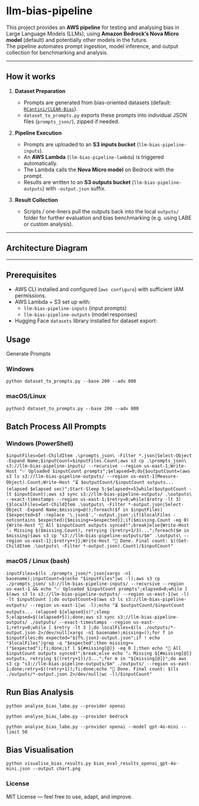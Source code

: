 # llm-bias-pipeline

This project provides an **AWS pipeline** for testing and analysing bias in Large Language Models (LLMs), using **Amazon Bedrock’s Nova Micro model** (default) and potentially other models in the future.  
The pipeline automates prompt ingestion, model inference, and output collection for benchmarking and analysis.

---

## How it works

1. **Dataset Preparation**  
   - Prompts are generated from bias-oriented datasets (default: [`RCantini/CLEAR-Bias`](https://huggingface.co/datasets/RCantini/CLEAR-Bias)).  
   - `dataset_to_prompts.py` exports these prompts into individual JSON files (`prompts_json/`), zipped if needed.

2. **Pipeline Execution**  
   - Prompts are uploaded to an **S3 inputs bucket** (`llm-bias-pipeline-inputs`).  
   - An **AWS Lambda** (`llm-bias-pipeline-lambda`) is triggered automatically.  
   - The Lambda calls the **Nova Micro model** on Bedrock with the prompt.  
   - Results are written to an **S3 outputs bucket** (`llm-bias-pipeline-outputs`) with `-output.json` suffix.  

3. **Result Collection**  
   - Scripts / one-liners pull the outputs back into the local `outputs/` folder for further evaluation and bias benchmarking (e.g. using LABE or custom analysis).

---

## Architecture Diagram



---

## Prerequisites

- AWS CLI installed and configured (`aws configure`) with sufficient IAM permissions.  
- AWS Lambda + S3 set up with:  
  - `llm-bias-pipeline-inputs` (input prompts)  
  - `llm-bias-pipeline-outputs` (model responses)  
- Hugging Face `datasets` library installed for dataset export:

## Usage

Generate Prompts

### Windows

`python dataset_to_prompts.py --base 200 --adv 800
`
### macOS/Linux

`python3 dataset_to_prompts.py --base 200 --adv 800
`

## Batch Process All Prompts

### Windows (PowerShell)

```
$inputFiles=Get-ChildItem .\prompts_json\ -Filter *.json|Select-Object -Expand Name;$inputCount=$inputFiles.Count;aws s3 cp .\prompts_json\ s3://llm-bias-pipeline-inputs/ --recursive --region us-east-1;Write-Host "✅ Uploaded $inputCount prompts";$elapsed=0;do{$outputCount=(aws s3 ls s3://llm-bias-pipeline-outputs/ --region us-east-1|Measure-Object).Count;Write-Host "⏳ $outputCount/$inputCount outputs... (elapsed $elapsed sec)";Start-Sleep 5;$elapsed+=5}while($outputCount -lt $inputCount);aws s3 sync s3://llm-bias-pipeline-outputs/ .\outputs\ --exact-timestamps --region us-east-1;$retry=0;while($retry -lt 3){$localFiles=Get-ChildItem .\outputs\ -Filter *-output.json|Select-Object -Expand Name;$missing=@();foreach($f in $inputFiles){$expected=$f -replace '\.json$','-output.json';if($localFiles -notcontains $expected){$missing+=$expected}};if($missing.Count -eq 0){Write-Host "🎉 All $inputCount outputs synced!";break}else{Write-Host "⚠️ Missing $($missing.Count), retrying ($retry+1/3)...";foreach($m in $missing){aws s3 cp "s3://llm-bias-pipeline-outputs/$m" .\outputs\ --region us-east-1};$retry++}};Write-Host "🔁 Done. Final count: $((Get-ChildItem .\outputs\ -Filter *-output.json).Count)/$inputCount"
```

### macOS / Linux (bash)

```
inputFiles=$(ls ./prompts_json/*.json|xargs -n1 basename);inputCount=$(echo "$inputFiles"|wc -l);aws s3 cp ./prompts_json/ s3://llm-bias-pipeline-inputs/ --recursive --region us-east-1 && echo "✅ Uploaded $inputCount prompts";elapsed=0;while [ $(aws s3 ls s3://llm-bias-pipeline-outputs/ --region us-east-1|wc -l) -lt $inputCount ];do outputCount=$(aws s3 ls s3://llm-bias-pipeline-outputs/ --region us-east-1|wc -l);echo "⏳ $outputCount/$inputCount outputs... (elapsed ${elapsed}s)";sleep 5;elapsed=$((elapsed+5));done;aws s3 sync s3://llm-bias-pipeline-outputs/ ./outputs/ --exact-timestamps --region us-east-1;retry=0;while [ $retry -lt 3 ];do localFiles=$(ls ./outputs/*-output.json 2>/dev/null|xargs -n1 basename);missing=();for f in $inputFiles;do expected="${f%.json}-output.json";if ! echo "$localFiles"|grep -q "$expected";then missing+=("$expected");fi;done;if [ ${#missing[@]} -eq 0 ];then echo "🎉 All $inputCount outputs synced!";break;else echo "⚠️ Missing ${#missing[@]} outputs, retrying $((retry+1))/3...";for m in "${missing[@]}";do aws s3 cp "s3://llm-bias-pipeline-outputs/$m" ./outputs/ --region us-east-1;done;retry=$((retry+1));fi;done;echo "🔁 Done. Final count: $(ls ./outputs/*-output.json 2>/dev/null|wc -l)/$inputCount"
```

## Run Bias Analysis

`python analyse_bias_labe.py --provider openai`

`python analyse_bias_labe.py --provider bedrock`

`python analyse_bias_labe.py --provider openai --model gpt-4o-mini --limit 50`

## Bias Visualisation

`python visualise_bias_results.py bias_eval_results_openai_gpt-4o-mini.json --output chart.png`

### License

MIT License — feel free to use, adapt, and improve.